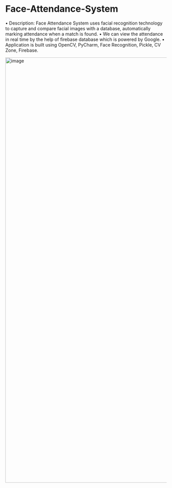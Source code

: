 # Face-Attendance-System
•	Description: Face Attendance System uses facial recognition technology to capture and compare facial images with a database, automatically marking attendance when a match is found.
•	We can view the attendance in real time by the help of firebase database which is powered by Google.
•	Application is built using OpenCV, PyCharm, Face Recognition, Pickle, CV Zone, Firebase.

<img width="940" height="1330" alt="image" src="https://github.com/user-attachments/assets/41dedc24-8fb7-4a4d-b137-87a8214eb13d" />


